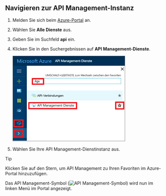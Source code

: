 ## <a name="go-to-your-api-management-instance"></a>Navigieren zur API Management-Instanz

1. Melden Sie sich beim [Azure-Portal](https://portal.azure.com) an. 

2. Wählen Sie **Alle Dienste** aus.  

3. Geben Sie im Suchfeld **api** ein.

4. Klicken Sie in den Suchergebnissen auf **API Management-Dienste**.

    ![Auswählen der API Management-Dienste in den Suchergebnissen](./media/api-management-navigate-to-instance/navigate-to-api-management-services.png)

5. Wählen Sie Ihre API Management-Dienstinstanz aus.

> [!TIP]
> Klicken Sie auf den Stern, um API Management zu Ihren Favoriten im Azure-Portal hinzuzufügen.
>
> Das API Management-Symbol (![API Management-Symbol](./media/api-management-navigate-to-instance/apim-icon.png)) wird nun im linken Menü im Portal angezeigt.
 
